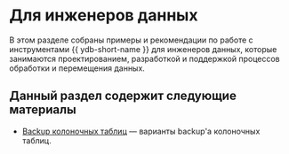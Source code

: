 # Для инженеров данных

В этом разделе собраны примеры и рекомендации по работе с инструментами {{ ydb-short-name }} для инженеров данных, которые занимаются проектированием, разработкой и поддержкой процессов обработки и перемещения данных.

## Данный раздел содержит следующие материалы

* [Backup колоночных таблиц](olap_backup.md) — варианты backup'a колоночных таблиц.
